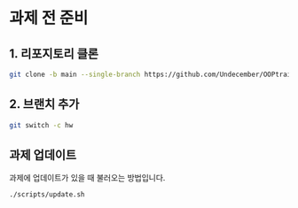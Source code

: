 # 과제 전 준비

## 1. 리포지토리 클론

```bash
git clone -b main --single-branch https://github.com/Undecember/OOPtrain.git
```

## 2. 브랜치 추가

```bash
git switch -c hw
```

## 과제 업데이트

과제에 업데이트가 있을 때 불러오는 방법입니다.

```bash
./scripts/update.sh
```
